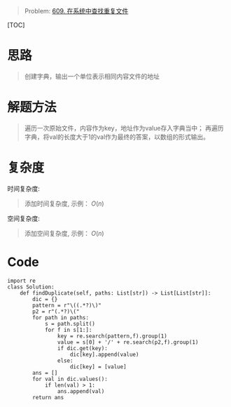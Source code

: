 
> Problem: [609. 在系统中查找重复文件](https://leetcode.cn/problems/find-duplicate-file-in-system/description/)

[TOC]

# 思路

> 创建字典，输出一个单位表示相同内容文件的地址

# 解题方法

> 遍历一次原始文件，内容作为key，地址作为value存入字典当中；
> 再遍历字典，将val的长度大于1的val作为最终的答案，以数组的形式输出。

# 复杂度

时间复杂度:
> 添加时间复杂度, 示例： $O(n)$

空间复杂度:
> 添加空间复杂度, 示例： $O(n)$



# Code
```Python3 []
import re
class Solution:
    def findDuplicate(self, paths: List[str]) -> List[List[str]]:
        dic = {}
        pattern = r"\((.*?)\)"
        p2 = r"(.*?)\("
        for path in paths:
            s = path.split()
            for f in s[1:]:
                key = re.search(pattern,f).group(1)
                value = s[0] + '/' + re.search(p2,f).group(1)
                if dic.get(key):
                    dic[key].append(value)
                else:
                    dic[key] = [value]
        ans = []
        for val in dic.values():
            if len(val) > 1:
                ans.append(val)
        return ans
```
  
